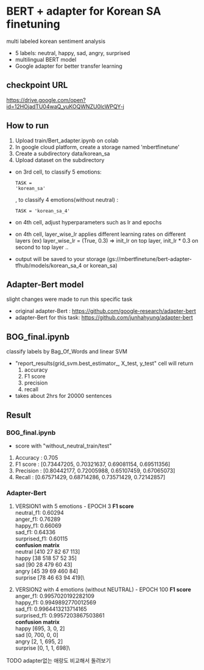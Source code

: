 # BERT + adapter for Korean SA finetuning
multi labeled korean sentiment analysis
- 5 labels: neutral, happy, sad, angry, surprised
- multilingual BERT model
- Google adapter for better transfer learning


## checkpoint URL
https://drive.google.com/open?id=12HOjadTU04waQ_yuKOQWNZU0lcWPQY-j


## How to run
1. Upload train/Bert_adapter.ipynb on colab
2. In google cloud platform, create a storage named 'mbertfinetune'
3. Create a subdirectory data/korean_sa
4. Upload dataset on the subdirectory

- on 3rd cell, to classify 5 emotions: <pre><code>TASK = 'korean_sa'</code></pre>, to classify 4 emotions(without neutral) : <pre><code>TASK = 'korean_sa_4'</code></pre>
- on 4th cell, adjust hyperparameters such as lr and epochs
- on 4th cell, layer_wise_lr applies different learning rates on different layers
    (ex) layer_wise_lr = (True, 0.3) => init_lr on top layer, init_lr * 0.3 on second to top layer ..

- output will be saved to your storage (gs://mbertfinetune/bert-adapter-tfhub/models/korean_sa_4 or korean_sa)


## Adapter-Bert model
slight changes were made to run this specific task
- original adapter-Bert : https://github.com/google-research/adapter-bert
- adapter-Bert for this task: https://github.com/junhahyung/adapter-bert


## BOG_final.ipynb
classify labels by Bag_Of_Words and linear SVM
- "report_results(grid_svm.best_estimator_, X_test, y_test" cell will return 
    1. accuracy
    2. F1 score
    3. precision
    4. recall
- takes about 2hrs for 20000 sentences


## Result
### BOG_final.ipynb
- score with "without_neutral_train/test"
1. Accuracy : 0.705
2. F1 score : [0.73447205, 0.70321637, 0.69081154, 0.69511356]
3. Precision :  [0.80442177, 0.72005988, 0.65107459, 0.67065073]
4. Recall : [0.67571429, 0.68714286, 0.73571429, 0.72142857]
### Adapter-Bert
1. VERSION1 with 5 emotions - EPOCH 3
**F1 score**\
neutral_f1: 0.60294\
anger_f1: 0.76289\
happy_f1: 0.66069\
sad_f1:  0.64336\
surprised_f1: 0.60115\
**confusion matrix**\
neutral     [410 27 82 67 113]\
happy       [38 518 57 52 35]\
sad         [90 28 479 60 43]\
angry       [45 39 69 460 84]\
surprise    [78 46 63 94 419]\

2. VERSION2 with 4 emotions (without NEUTRAL) - EPOCH 100
**F1 score**\
anger_f1: 0.9957020192282109\
happy_f1: 0.9949892770012569\
sad_f1: 0.9964413213714165\
surprised_f1: 0.9957203867503861\
**confusion matrix**\
happy       [695, 3, 0, 2]\
sad         [0, 700, 0, 0]\
angry       [2, 1, 695, 2]\
surprise    [0, 1, 1, 698]\


TODO
adapter없는 애랑도 비교해서 돌려보기
